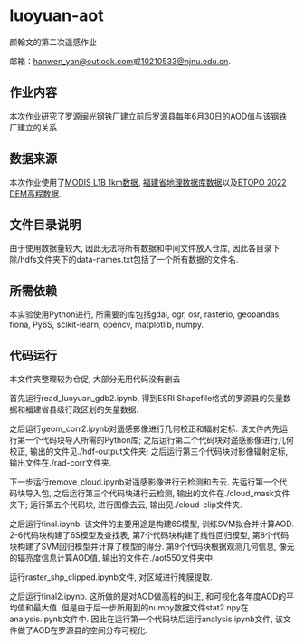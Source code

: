 # luoyuan-aot

颜翰文的第二次遥感作业

邮箱：[hanwen_yan@outlook.com](mailto:hanwen_yan@outlook.com)或[10210533@njnu.edu.cn](mailto:10210533@njnu.edu.cn).

## 作业内容

本次作业研究了罗源闽光钢铁厂建立前后罗源县每年6月30日的AOD值与该钢铁厂建立的关系.

## 数据来源

本次作业使用了[MODIS L1B 1km数据](https://ladsweb.modaps.eosdis.nasa.gov/missions-and-measurements/products/MOD021KM), [福建省地理数据库数据](https://bzdt.fjmap.net/widget/standardmap/result/result.html?resultid=702&yearver=%E5%BD%93%E5%89%8D%E7%89%88%E6%9C%AC)以及[ETOPO 2022 DEM高程数据](https://www.ncei.noaa.gov/products/etopo-global-relief-model).

## 文件目录说明

由于使用数据量较大, 因此无法将所有数据和中间文件放入仓库, 因此各目录下除/hdfs文件夹下的data-names.txt包括了一个所有数据的文件名.

## 所需依赖

本实验使用Python进行, 所需要的库包括gdal, ogr, osr, rasterio, geopandas, fiona, Py6S, scikit-learn, opencv, matplotlib, numpy.

## 代码运行

本文件夹整理较为仓促, 大部分无用代码没有删去

首先运行read_luoyuan_gdb2.ipynb, 得到ESRI Shapefile格式的罗源县的矢量数据和福建省县级行政区划的矢量数据.

之后运行geom\_corr2.ipynb对遥感影像进行几何校正和辐射定标. 该文件内先运行第一个代码块导入所需的Python库; 之后运行第二个代码块对遥感影像进行几何校正, 输出的文件见./hdf-output文件夹; 之后运行第三个代码块对影像辐射定标, 输出文件在./rad-corr文件夹.

下一步运行remove_cloud.ipynb对遥感影像进行云检测和去云. 先运行第一个代码块导入包, 之后运行第三个代码块进行云检测, 输出的文件在./cloud_mask文件夹下; 运行第五个代码块, 进行图像去云, 输出见./cloud-clip文件夹.

之后运行final.ipynb. 该文件的主要用途是构建6S模型, 训练SVM拟合并计算AOD. 2-6代码块构建了6S模型及查找表, 第7个代码块构建了线性回归模型, 第8个代码块构建了SVM回归模型并计算了模型的得分. 第9个代码块根据观测几何信息, 像元的辐亮度信息计算AOD值, 输出的文件在./aot550文件夹中.

运行raster\_shp\_clipped.ipynb文件, 对区域进行掩膜提取.

之后运行final2.ipynb. 这所做的是对AOD做高程的纠正, 和可视化各年度AOD的平均值和最大值. 但是由于后一步所用到的numpy数据文件stat2.npy在analysis.ipynb文件中. 因此在运行第一个代码块后运行analysis.ipynb文件, 该文件做了AOD在罗源县的空间分布可视化.
